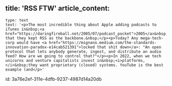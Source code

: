 title: 'RSS FTW'
article_content:
  -
    type: text
    text: '<p>The most incredible thing about Apple adding podcasts to iTunes in&nbsp;<a href="https://daringfireball.net/2005/07/podcast_pocket">2005</a>&nbsp;is that they kept RSS as the backbone.&nbsp;</p><p>Today? Any mega-tech-corp would have <a href="https://mignano.medium.com/the-standards-innovation-paradox-e14cab521391">locked that shit down</a>: "An open protocol that lets anybody generate, ingest, and distribute an audio feed? How are we going to control that?"</p><p>In 2022, when we tech unicorns and venture capitalists invest in&nbsp;<i>platforms,</i>&nbsp;they want proprietary (closed) systems. YouTube is the best example (and</p>'
id: 3a76e2ef-311e-4dfb-9237-4987d14a20db
